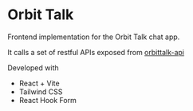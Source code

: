 # Orbit Talk 

Frontend implementation for the Orbit Talk chat app.

It calls a set of restful APIs exposed from [orbittalk-api](https://github.com/zhna123/orbittalk-api)

Developed with

* React + Vite
* Tailwind CSS
* React Hook Form